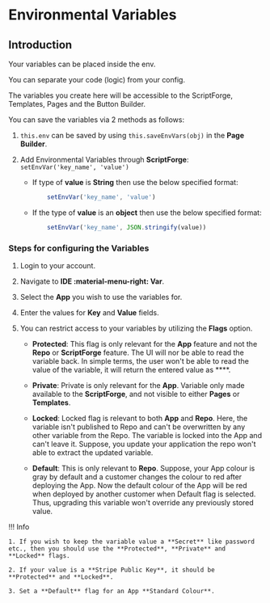 # Environmental Variables

## Introduction

Your variables can be placed inside the env.

You can separate your code (logic) from your config.

The variables you create here will be accessible to the ScriptForge, Templates, Pages and the Button Builder.

You can save the variables via 2 methods as follows:

1. `this.env` can be saved by using `this.saveEnvVars(obj)` in the **Page Builder**.
2. Add Environmental Variables through **ScriptForge**: `setEnvVar('key_name', 'value')`
   
      * If type of **value** is **String** then use the below specified format:
	    ```js
		    setEnvVar('key_name', 'value')
        ```

      * If the type of **value** is an **object** then use the below specified format:
        ```js
		    setEnvVar('key_name', JSON.stringify(value))
        ```

### Steps for configuring the Variables

1. Login to your account.

2. Navigate to **IDE :material-menu-right: Var**.
3. Select the **App** you wish to use the variables for.

4. Enter the values for **Key** and **Value** fields.

5. You can restrict access to your variables by utilizing the **Flags** option.

    + **Protected**: This flag is only relevant for the **App** feature and not the **Repo** or **ScriptForge** feature. The UI will nor be able to read the variable back. In simple terms, the user won't be able to read the value of the variable, it will return the entered value as ****.

    + **Private**: Private is only relevant for the **App**. Variable only made available to the **ScriptForge**, and not visible to either **Pages** or **Templates**.

    + **Locked**: Locked flag is relevant to both **App** and **Repo**. Here, the variable isn't published to Repo and can't be overwritten by any other variable from the Repo. The variable is locked into the App and can't leave it. Suppose, you update your application the repo won't able to extract the updated variable.

    + **Default**: This is only relevant to **Repo**. Suppose, your App colour is gray by default and a customer changes the colour to red after deploying the App. Now the default colour of the App will be red when deployed by another customer when Default flag is selected. Thus, upgrading this variable won't override any previously stored value.

!!! Info

    1. If you wish to keep the variable value a **Secret** like password etc., then you should use the **Protected**, **Private** and **Locked** flags.

    2. If your value is a **Stripe Public Key**, it should be **Protected** and **Locked**.

    3. Set a **Default** flag for an App **Standard Colour**.
